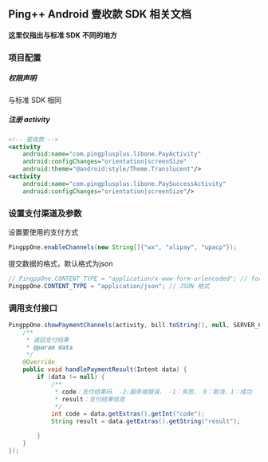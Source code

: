 ## Ping++ Android 壹收款 SDK 相关文档

__这里仅指出与标准 SDK 不同的地方__

### 项目配置
##### 权限声明
与标准 SDK 相同

##### 注册 activity
``` xml
<!-- 壹收款 -->
<activity
    android:name="com.pingplusplus.libone.PayActivity"
    android:configChanges="orientation|screenSize"
    android:theme="@android:style/Theme.Translucent"/>
<activity
    android:name="com.pingplusplus.libone.PaySuccessActivity"
    android:configChanges="orientation|screenSize"/>
```

### 设置支付渠道及参数
设置要使用的支付方式
``` java
PingppOne.enableChannels(new String[]{"wx", "alipay", "upacp"});
```

提交数据的格式，默认格式为json
``` java
// PingppOne.CONTENT_TYPE = "application/x-www-form-urlencoded"; // form 表单格式
PingppOne.CONTENT_TYPE = "application/json"; // JSON 格式
```

### 调用支付接口
``` java
PingppOne.showPaymentChannels(activity, bill.toString(), null, SERVER_CHARGE_URL, new PaymentHandler() {
    /**
     * 返回支付结果
     * @param data
     */
    @Override
    public void handlePaymentResult(Intent data) {
        if (data != null) {
            /**
             * code：支付结果码  -2:服务端错误、 -1：失败、 0：取消、1：成功
             * result：支付结果信息
             */
            int code = data.getExtras().getInt("code");
            String result = data.getExtras().getString("result");

        }
    }
});
```